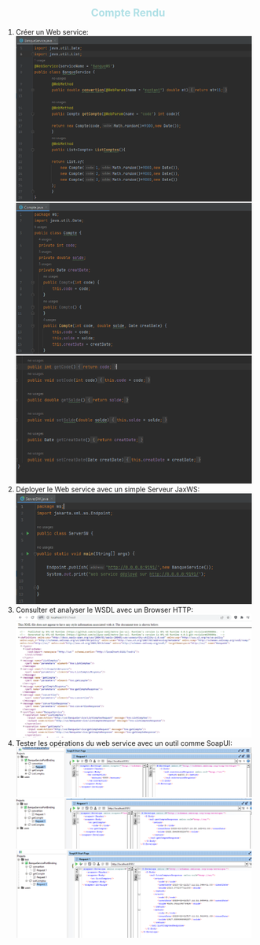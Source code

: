 <h2 style="text-align:center;color:powderblue">Compte Rendu</h2>
<ol>
  <li>Créer un Web service:
    <img src="Captures/BWS.PNG">
    <img src="Captures/CM1.PNG">
    <img src="Captures/CM2.PNG">
  </li>
  <li>Déployer le Web service avec un simple Serveur JaxWS:
    <img src="Captures/SWS.PNG">
  </li>
  <li>Consulter et analyser le WSDL avec un Browser HTTP:
    <img src="Captures/wsdl.PNG">
  </li>
  <li>Tester les opérations du web service avec un outil
comme SoapUI:
   <img src="Captures/SOT1.PNG">
    <img src="Captures/SOT2.PNG">
    <img src="Captures/SOT3.PNG">

  </li>
</ol>

